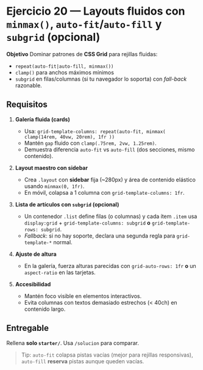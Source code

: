 # Ejercicio 20 — Layouts fluidos con `minmax()`, `auto-fit`/`auto-fill` y `subgrid` (opcional)

**Objetivo**
Dominar patrones de **CSS Grid** para rejillas fluidas:

- `repeat(auto-fit|auto-fill, minmax())`
- `clamp()` para anchos máximos mínimos
- `subgrid` en filas/columnas (si tu navegador lo soporta) con _fall-back_ razonable.

## Requisitos

1. **Galería fluida (cards)**

   - Usa: `grid-template-columns: repeat(auto-fit, minmax( clamp(14rem, 40vw, 20rem), 1fr ))`
   - Mantén `gap` fluido con `clamp(.75rem, 2vw, 1.25rem)`.
   - Demuestra diferencia `auto-fit` vs `auto-fill` (dos secciones, mismo contenido).

2. **Layout maestro con sidebar**

   - Crea `.layout` con **sidebar** fija (~280px) y área de contenido elástico usando `minmax(0, 1fr)`.
   - En móvil, colapsa a 1 columna con `grid-template-columns: 1fr`.

3. **Lista de artículos con `subgrid` (opcional)**

   - Un contenedor `.list` define filas (o columnas) y cada ítem `.item` usa `display:grid` + `grid-template-columns: subgrid` **o** `grid-template-rows: subgrid`.
   - _Fallback_: si no hay soporte, declara una segunda regla para `grid-template-*` normal.

4. **Ajuste de altura**

   - En la galería, fuerza alturas parecidas con `grid-auto-rows: 1fr` **o** un `aspect-ratio` en las tarjetas.

5. **Accesibilidad**
   - Mantén foco visible en elementos interactivos.
   - Evita columnas con textos demasiado estrechos (< 40ch) en contenido largo.

## Entregable

Rellena **solo `starter/`**. Usa `/solucion` para comparar.

> Tip: `auto-fit` colapsa pistas vacías (mejor para rejillas responsivas), `auto-fill` **reserva** pistas aunque queden vacías.
